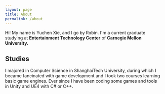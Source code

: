 ```yaml
---
layout: page
title: About
permalink: /about
---
```


Hi! My name is Yuchen Xie, and I go by Robin. I'm a current graduate studying at **Entertainment Technology Center** of **Carnegie Mellon University.**

## Studies
I majored in Computer Science in ShanghaiTech University, during which I became fancinated with game development and I took two courses learning basic game engines. Ever since I have been coding some games and tools in Unity and UE4 with C# or C++.
